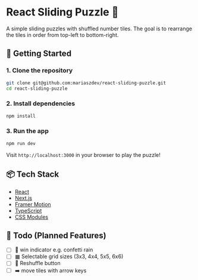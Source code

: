 # React Sliding Puzzle 🧩

A simple sliding puzzles with shuffled number tiles. 
The goal is to rearrange the tiles in order from top-left to bottom-right.
 
## 🚀 Getting Started

### 1. Clone the repository

```bash
git clone git@github.com:mariaszdev/react-sliding-puzzle.git
cd react-sliding-puzzle
```

### 2. Install dependencies

```bash
npm install
```

### 3. Run the app

```bash
npm run dev
```

Visit `http://localhost:3000` in your browser to play the puzzle!

## 📦 Tech Stack

- [React](https://react.dev/)
- [Next.js](https://nextjs.org/)
- [Framer Motion](https://www.framer.com/motion/)
- [TypeScript](https://www.typescriptlang.org/)
- [CSS Modules](https://github.com/css-modules/css-modules)

## 📌 Todo (Planned Features)

- [ ] 🎉 win indicator e.g. confetti rain 
- [ ] ▦ Selectable grid sizes (3x3, 4x4, 5x5, 6x6)
- [ ] 🔄 Reshuffle button
- [ ] ➡️ move tiles with arrow keys
